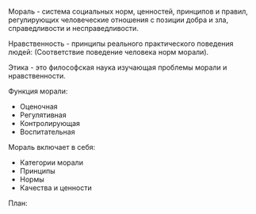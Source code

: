 Мораль - система социальных норм, ценностей, принципов и правил, регулирующих человеческие отношения с позиции добра и зла, справедливости и несправедливости.

Нравственность - принципы реального практического поведения людей: (Соответствие поведение человека норм морали).

Этика - это философская наука изучающая проблемы морали и нравственности.

Функция морали:
- Оценочная
- Регулятивная
- Контролирующая
- Воспитательная

Мораль включает в себя:
- Категории морали
- Принципы
- Нормы
- Качества и ценности

План: